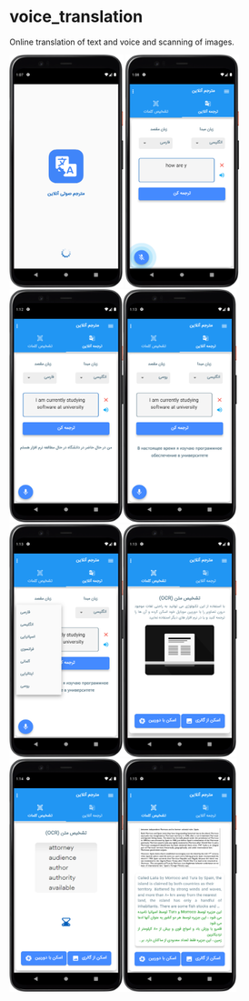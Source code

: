 # voice_translation
Online translation of text and voice and scanning of images.
<p align="left"> <img src="https://github.com/sajjadabbasi1383/Voice-Translation/blob/master/assets/images/Screenshot_1.png" width="200" height="410"/>
<img src="https://github.com/sajjadabbasi1383/Voice-Translation/blob/master/assets/images/Screenshot_3.png" width="200" height="410"/><img src="https://github.com/sajjadabbasi1383/Voice-Translation/blob/master/assets/images/Screenshot_4.png" width="200" height="410"/><img src="https://github.com/sajjadabbasi1383/Voice-Translation/blob/master/assets/images/Screenshot_5.png" width="200" height="410"/><img src="https://github.com/sajjadabbasi1383/Voice-Translation/blob/master/assets/images/Screenshot_6.png" width="200" height="410"/><img src="https://github.com/sajjadabbasi1383/Voice-Translation/blob/master/assets/images/Screenshot_7.png" width="200" height="410"/><img src="https://github.com/sajjadabbasi1383/Voice-Translation/blob/master/assets/images/Screenshot_8.png" width="200" height="410"/><img src="https://github.com/sajjadabbasi1383/Voice-Translation/blob/master/assets/images/Screenshot_9.png" width="200" height="410"/>


